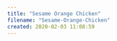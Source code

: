 ```yaml
---
title: "Sesame Orange Chicken"
filename: "Sesame-Orange-Chicken"
created: 2020-02-03 11:08:59
---
```

